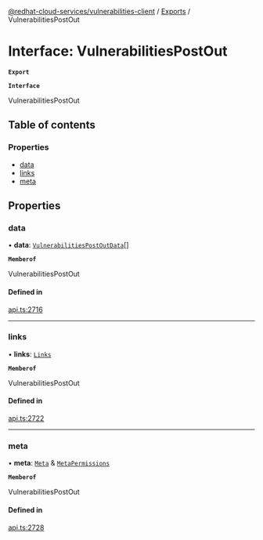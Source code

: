 [@redhat-cloud-services/vulnerabilities-client](../README.md) / [Exports](../modules.md) / VulnerabilitiesPostOut

# Interface: VulnerabilitiesPostOut

**`Export`**

**`Interface`**

VulnerabilitiesPostOut

## Table of contents

### Properties

- [data](VulnerabilitiesPostOut.md#data)
- [links](VulnerabilitiesPostOut.md#links)
- [meta](VulnerabilitiesPostOut.md#meta)

## Properties

### data

• **data**: [`VulnerabilitiesPostOutData`](VulnerabilitiesPostOutData.md)[]

**`Memberof`**

VulnerabilitiesPostOut

#### Defined in

[api.ts:2716](https://github.com/RedHatInsights/javascript-clients/blob/master/packages/vulnerabilities/git-api/api.ts#L2716)

___

### links

• **links**: [`Links`](Links.md)

**`Memberof`**

VulnerabilitiesPostOut

#### Defined in

[api.ts:2722](https://github.com/RedHatInsights/javascript-clients/blob/master/packages/vulnerabilities/git-api/api.ts#L2722)

___

### meta

• **meta**: [`Meta`](Meta.md) & [`MetaPermissions`](MetaPermissions.md)

**`Memberof`**

VulnerabilitiesPostOut

#### Defined in

[api.ts:2728](https://github.com/RedHatInsights/javascript-clients/blob/master/packages/vulnerabilities/git-api/api.ts#L2728)
